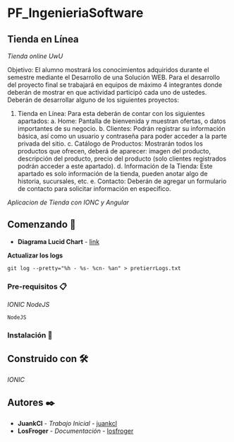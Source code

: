 # PF_IngenieriaSoftware
## Tienda en Línea

_Tienda online UwU_


Objetivo: El alumno mostrará los conocimientos adquiridos durante el semestre mediante
el Desarrollo de una Solución WEB.
Para el desarrollo del proyecto final se trabajará en equipos de máximo 4 integrantes donde
deberán de mostrar en que actividad participó cada uno de ustedes. Deberán de desarrollar
alguno de los siguientes proyectos:
1. Tienda en Línea: Para esta deberán de contar con los siguientes apartados:
a. Home: Pantalla de bienvenida y muestran ofertas, o datos importantes de
su negocio.
b. Clientes: Podrán registrar su información básica, así como un usuario y
contraseña para poder acceder a la parte privada del sitio.
c. Catálogo de Productos: Mostrarán todos los productos que ofrecen, deberá
de aparecer: imagen del producto, descripción del producto, precio del
producto (solo clientes registrados podrán acceder a este apartado).
d. Información de la Tienda: Este apartado es solo información de la tienda,
pueden anotar algo de historia, sucursales, etc.
e. Contacto: Deberán de agregar un formulario de contacto para solicitar
información en específico.


_Aplicacion de Tienda con IONC y Angular_

## Comenzando 🚀

* **Diagrama Lucid Chart** - [link](https://app.lucidchart.com/invitations/accept/432f0507-41be-4a74-b98b-7515d9b616ae)

**Actualizar los logs**

```
git log --pretty="%h - %s- %cn- %an" > pretierrLogs.txt

```

### Pre-requisitos 📋

_IONIC_
_NodeJS_

```
NodeJS
```

### Instalación 🔧


## Construido con 🛠️

_IONIC_



## Autores ✒️


* **JuankCl** - *Trabajo Inicial* - [juankcl](https://github.com/juankcl)
* **LosFroger** - *Documentación* - [losfroger](https://github.com/losfroger)


 


